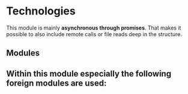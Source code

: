 # Technologies

This module is mainly __asynchronous through promises__. That makes it possible to
also include remote calls or file reads deep in the structure.


## Modules

Within this module especially the following foreign modules are used:
-
